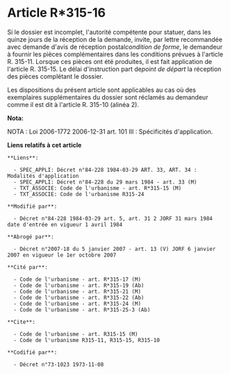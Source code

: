 # Article R*315-16

Si le dossier est incomplet, l'autorité compétente pour statuer, dans les quinze jours de la réception de la  demande,
invite, par lettre recommandée avec demande d'avis de réception postal*condition de forme*, le demandeur à fournir les pièces
complémentaires dans les conditions prévues à l'article R. 315-11. Lorsque ces pièces ont été produites, il est fait
application de l'article R. 315-15. Le délai d'instruction part de*point de départ* la réception des pièces complétant le
dossier.

Les dispositions du présent article sont applicables au cas où des exemplaires supplémentaires du dossier sont réclamés au
demandeur comme il est dit à l'article R. 315-10 (alinéa 2).

**Nota:**

NOTA : Loi 2006-1772 2006-12-31 art. 101 III : Spécificités d'application.

**Liens relatifs à cet article**

	**Liens**:

	  - SPEC_APPLI: Décret n°84-228 1984-03-29 ART. 33, ART. 34 : Modalités d'application
	  - SPEC_APPLI: Décret n°84-228 du 29 mars 1984 - art. 33 (M)
	  - TXT_ASSOCIE: Code de l'urbanisme - art. R*315-15 (M)
	  - TXT_ASSOCIE: Code de l'urbanisme R315-24

	**Modifié par**:

	  - Décret n°84-228 1984-03-29 art. 5, art. 31 2 JORF 31 mars 1984 date d'entrée en vigueur 1 avril 1984

	**Abrogé par**:

	  - Décret n°2007-18 du 5 janvier 2007 - art. 13 (V) JORF 6 janvier 2007 en vigueur le 1er octobre 2007

	**Cité par**:

	  - Code de l'urbanisme - art. R*315-17 (M)
	  - Code de l'urbanisme - art. R*315-19 (Ab)
	  - Code de l'urbanisme - art. R*315-21 (M)
	  - Code de l'urbanisme - art. R*315-22 (Ab)
	  - Code de l'urbanisme - art. R*315-24 (M)
	  - Code de l'urbanisme - art. R*315-25-3 (Ab)

	**Cite**:

	  - Code de l'urbanisme - art. R315-15 (M)
	  - Code de l'urbanisme R315-11, R315-15, R315-10

	**Codifié par**:

	  - Décret n°73-1023 1973-11-08

